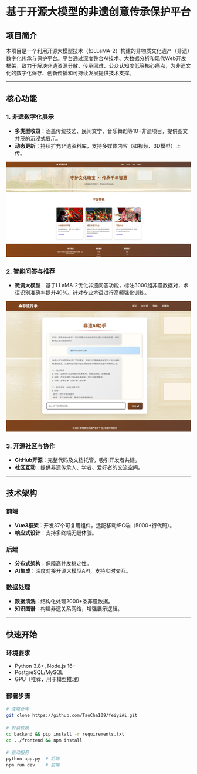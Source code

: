 # 基于开源大模型的非遗创意传承保护平台

## 项目简介
本项目是一个利用开源大模型技术（如LLaMA-2）构建的非物质文化遗产（非遗）数字化传承与保护平台。平台通过深度整合AI技术、大数据分析和现代Web开发框架，致力于解决非遗资源分散、传承困难、公众认知度低等核心痛点，为非遗文化的数字化保存、创新传播和可持续发展提供技术支撑。

---

## 核心功能
### 1. 非遗数字化展示
- **多类型收录**：涵盖传统技艺、民间文学、音乐舞蹈等10+非遗项目，提供图文并茂的沉浸式展示。
- **动态更新**：持续扩充非遗资料库，支持多媒体内容（如视频、3D模型）上传。

![非遗展示页面截图](/static/main.png)

### 2. 智能问答与推荐
- **微调大模型**：基于LLaMA-2优化非遗问答功能，标注3000组非遗数据对，术语识别准确率提升40%。针对专业术语进行高频强化训练。

![智能问答示例](/static/ai.png)

### 3. 开源社区与协作
- **GitHub开源**：完整代码及文档托管，吸引开发者共建。
- **社区互动**：提供非遗传承人、学者、爱好者的交流空间。



---

## 技术架构
### 前端
- **Vue3框架**：开发37个可复用组件，适配移动/PC端（5000+行代码）。
- **响应式设计**：支持多终端无缝体验。

### 后端
- **分布式架构**：保障高并发稳定性。
- **AI集成**：深度对接开源大模型API，支持实时交互。

### 数据处理
- **数据清洗**：结构化处理2000+条非遗数据。
- **知识图谱**：构建非遗关系网络，增强展示逻辑。




---

## 快速开始
### 环境要求
- Python 3.8+, Node.js 16+
- PostgreSQL/MySQL
- GPU（推荐，用于模型推理）

### 部署步骤
```bash
# 克隆仓库
git clone https://github.com/TaoCha109/feiyiAi.git

# 安装依赖
cd backend && pip install -r requirements.txt
cd ../frontend && npm install

# 启动服务
python app.py  # 后端
npm run dev    # 前端